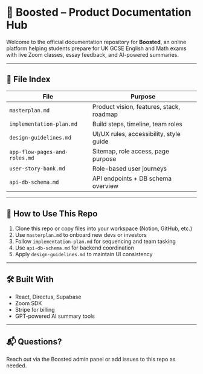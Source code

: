 # 🚀 Boosted – Product Documentation Hub

Welcome to the official documentation repository for **Boosted**, an online platform helping students prepare for UK GCSE English and Math exams with live Zoom classes, essay feedback, and AI-powered summaries.

---

## 📁 File Index

| File | Purpose |
|------|---------|
| `masterplan.md` | Product vision, features, stack, roadmap |
| `implementation-plan.md` | Build steps, timeline, team roles |
| `design-guidelines.md` | UI/UX rules, accessibility, style guide |
| `app-flow-pages-and-roles.md` | Sitemap, role access, page purpose |
| `user-story-bank.md` | Role-based user journeys |
| `api-db-schema.md` | API endpoints + DB schema overview |

---

## 🔧 How to Use This Repo

1. Clone this repo or copy files into your workspace (Notion, GitHub, etc.)
2. Use `masterplan.md` to onboard new devs or investors
3. Follow `implementation-plan.md` for sequencing and team tasking
4. Use `api-db-schema.md` for backend coordination
5. Apply `design-guidelines.md` to maintain UI consistency

---

## 🛠️ Built With
- React, Directus, Supabase
- Zoom SDK
- Stripe for billing
- GPT-powered AI summary tools

---

## 📬 Questions?
Reach out via the Boosted admin panel or add issues to this repo as needed.

